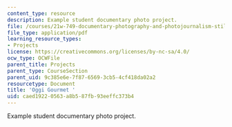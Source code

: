 ```yaml
---
content_type: resource
description: Example student documentary photo project.
file: /courses/21w-749-documentary-photography-and-photojournalism-still-images-of-a-world-in-motion-spring-2016/caed19220563a8b587fb93eeffc373b4_MIT21W_749S16_OggiGourmet.pdf
file_type: application/pdf
learning_resource_types:
- Projects
license: https://creativecommons.org/licenses/by-nc-sa/4.0/
ocw_type: OCWFile
parent_title: Projects
parent_type: CourseSection
parent_uid: 9c385e6e-7f87-6569-3cb5-4cf418da02a2
resourcetype: Document
title: 'Oggi Gourmet '
uid: caed1922-0563-a8b5-87fb-93eeffc373b4
---
```

Example student documentary photo project.